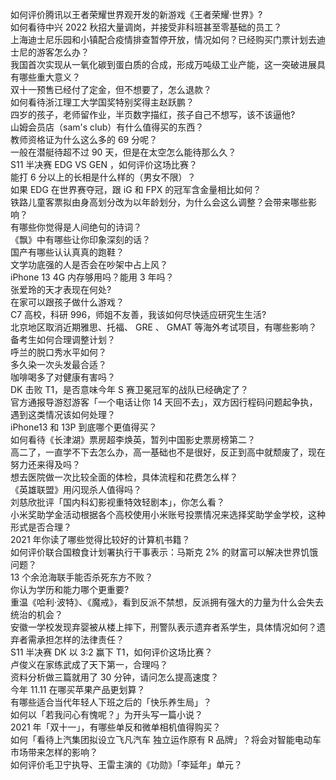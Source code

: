 如何评价腾讯以王者荣耀世界观开发的新游戏《王者荣耀·世界》?  
如何看待中兴 2022 秋招大量调岗，并接受非科班甚至零基础的员工？  
上海迪士尼乐园和小镇配合疫情排查暂停开放，情况如何？已经购买门票计划去迪士尼的游客怎么办？  
我国首次实现从一氧化碳到蛋白质的合成，形成万吨级工业产能，这一突破进展具有哪些重大意义？  
双十一预售已经付了定金，但不想要了，怎么退款？  
如何看待浙江理工大学国奖特别奖得主赵跃鹏？  
四岁的孩子，老师留作业，半页数字描红，孩子自己不想写，该不该逼他?  
山姆会员店（sam's club）有什么值得买的东西？  
教师资格证为什么这么多的 69 分呢？  
一般在潜艇待超不过 90 天，但是在太空怎么能待那么久？  
S11 半决赛 EDG VS GEN ，如何评价这场比赛？  
能打 6 分以上的长相是什么样的（男女不限）？  
如果 EDG 在世界赛夺冠，跟 iG 和 FPX 的冠军含金量相比如何？  
铁路儿童客票拟由身高划分改为以年龄划分，为什么会这么调整？会带来哪些影响？  
有哪些你觉得是人间绝句的诗词？  
《飘》中有哪些让你印象深刻的话？  
国产有哪些认认真真的跑鞋？  
文学功底强的人是否会在吵架中占上风？  
iPhone 13 4G 内存够用吗？能用 3 年吗？  
张爱玲的天才表现在何处?  
在家可以跟孩子做什么游戏？  
C7 高校，科研 996，师姐不友善，我该如何尽快适应研究生生活?  
北京地区取消近期雅思、托福、 GRE 、 GMAT 等海外考试项目，有哪些影响？备考生如何合理调整计划？  
呼兰的脱口秀水平如何？  
多久染一次头发最合适？  
咖啡喝多了对健康有害吗？  
DK 击败 T1，是否意味今年 S 赛卫冕冠军的战队已经确定了？  
官方通报导游怼游客「一个电话让你 14 天回不去」，双方因行程码问题起争执，遇到这类情况该如何处理？  
iPhone13 和 13P 到底哪个更值得买？  
如何看待《长津湖》票房超李焕英，暂列中国影史票房榜第二？  
高二了，一直学不下去怎么办，高一基础也不是很好，反正到高中就颓废了，现在努力还来得及吗？  
想去医院做一次比较全面的体检，具体流程和花费怎么样？  
《英雄联盟》用闪现杀人值得吗？  
刘慈欣批评「国内科幻影视重特效轻剧本」，你怎么看？  
小米奖助学金活动根据各个高校使用小米账号投票情况来选择奖助学金学校，这种形式是否合理？  
2021 年你读了哪些觉得比较好的计算机书籍？  
如何评价联合国粮食计划署执行干事表示：马斯克 2% 的财富可以解决世界饥饿问题？  
13 个余沧海联手能否杀死东方不败？  
你认为学历和能力哪个更重要?  
重温《哈利·波特》、《魔戒》，看到反派不禁想，反派拥有强大的力量为什么会失去统治的机会？  
安徽一学校发现弃婴被从楼上摔下，刑警队表示遗弃者系学生，具体情况如何？遗弃者需承担怎样的法律责任？  
S11 半决赛 DK 以 3:2 赢下 T1，如何评价这场比赛？  
卢俊义在家练武成了天下第一，合理吗？  
资料分析做三篇就用了 30 分钟，请问怎么提高速度？  
今年 11.11 在哪买苹果产品更划算？  
有哪些适合当代年轻人下班之后的「快乐养生局」？  
如何以「若我问心有愧呢？」为开头写一篇小说？  
2021 年「双十一」，有哪些单反和微单相机值得购买？  
如何「看待上汽集团拟设立飞凡汽车 独立运作原有 R 品牌」？将会对智能电动车市场带来怎样的影响？  
如何评价毛卫宁执导、王雷主演的《功勋》「李延年」单元？  
